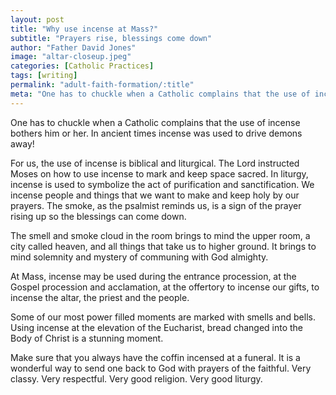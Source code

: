 ```yaml
---
layout: post
title: "Why use incense at Mass?"
subtitle: "Prayers rise, blessings come down"
author: "Father David Jones"
image: "altar-closeup.jpeg"
categories: [Catholic Practices]
tags: [writing]
permalink: "adult-faith-formation/:title"
meta: "One has to chuckle when a Catholic complains that the use of incense bothers him or her. In ancient times incense was used to drive demons away!"
---
```

One has to chuckle when a Catholic complains that the use of incense bothers him or her. In ancient times incense was used to drive demons away!
<!--more-->

For us, the use of incense is biblical and liturgical. The Lord instructed Moses on how to use incense to mark and keep space sacred. In liturgy, incense is used to symbolize the act of purification and sanctification. We incense people and things that we want to make and keep holy by our prayers. The smoke, as the psalmist reminds us, is a sign of the prayer rising up so the blessings can come down.

The smell and smoke cloud in the room brings to mind the upper room, a city called heaven, and all things that take us to higher ground. It brings to mind solemnity and mystery of communing with God almighty.

At Mass, incense may be used during the entrance procession, at the Gospel procession and acclamation, at the offertory to incense our gifts, to incense the altar, the priest and the people.

Some of our most power filled moments are marked with smells and bells. Using incense at the elevation of the Eucharist, bread changed into the Body of Christ is a stunning moment.

Make sure that you always have the coffin incensed at a funeral. It is a wonderful way to send one back to God with prayers of the faithful. Very classy. Very respectful. Very good religion. Very good liturgy.